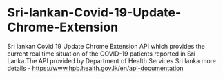 # Sri-lankan-Covid-19-Update-Chrome-Extension
Sri lankan Covid 19 Update Chrome Extension 
API which provides the current real time situation
of the COVID-19 patients reported in Sri Lanka.The API provided by Department of Health Services Sri lanka
more details - https://www.hpb.health.gov.lk/en/api-documentation
